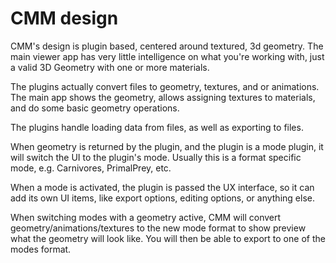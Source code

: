 # CMM design

CMM's design is plugin based, centered around textured, 3d geometry. The main viewer app has very little intelligence on what you're working with, just a valid 3D Geometry with one or more materials.

The plugins actually convert files to geometry, textures, and or animations. The main app shows the geometry, allows assigning textures to materials, and do some basic geometry operations.

The plugins handle loading data from files, as well as exporting to files.

When geometry is returned by the plugin, and the plugin is a mode plugin, it will switch the UI to the plugin's mode. Usually this is a format specific mode, e.g. Carnivores, PrimalPrey, etc.

When a mode is activated, the plugin is passed the UX interface, so it can add its own UI items, like export options, editing options, or anything else.

When switching modes with a geometry active, CMM will convert geometry/animations/textures to the new mode format to show preview what the geometry will look like. You will then be able to export to one of the modes format.
